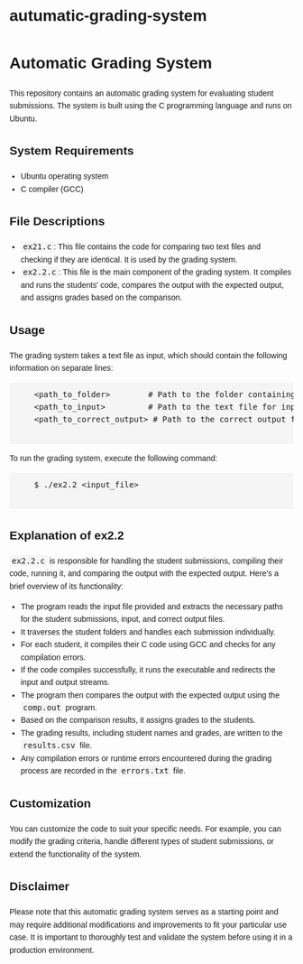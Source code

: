 # autumatic-grading-system
<!DOCTYPE html>
<html>
<head>
  <title>Automatic Grading System - README</title>
  <style>
    body {
      font-family: Arial, sans-serif;
      line-height: 1.6;
      padding: 20px;
    }

    h1, h2 {
      margin-top: 40px;
    }

    code {
      font-family: Consolas, monospace;
      font-size: 14px;
      background-color: #f5f5f5;
      padding: 2px 4px;
    }

    pre {
      font-family: Consolas, monospace;
      background-color: #f5f5f5;
      padding: 10px;
      overflow-x: auto;
    }

    ul {
      padding-left: 20px;
    }
  </style>
</head>
<body>
  <h1>Automatic Grading System</h1>
  <p>This repository contains an automatic grading system for evaluating student submissions. The system is built using the C programming language and runs on Ubuntu.</p>

  <h2>System Requirements</h2>
  <ul>
    <li>Ubuntu operating system</li>
    <li>C compiler (GCC)</li>
  </ul>

  <h2>File Descriptions</h2>
  <ul>
    <li><code>ex21.c</code>: This file contains the code for comparing two text files and checking if they are identical. It is used by the grading system.</li>
    <li><code>ex2.2.c</code>: This file is the main component of the grading system. It compiles and runs the students' code, compares the output with the expected output, and assigns grades based on the comparison.</li>
  </ul>

  <h2>Usage</h2>
  <p>The grading system takes a text file as input, which should contain the following information on separate lines:</p>
  <pre>
    &lt;path_to_folder&gt;        # Path to the folder containing all the students' folders
    &lt;path_to_input&gt;         # Path to the text file for input
    &lt;path_to_correct_output&gt; # Path to the correct output file
  </pre>

  <p>To run the grading system, execute the following command:</p>
  <pre>
    $ ./ex2.2 &lt;input_file&gt;
  </pre>

  <h2>Explanation of ex2.2</h2>
  <p><code>ex2.2.c</code> is responsible for handling the student submissions, compiling their code, running it, and comparing the output with the expected output. Here's a brief overview of its functionality:</p>
  <ul>
    <li>The program reads the input file provided and extracts the necessary paths for the student submissions, input, and correct output files.</li>
    <li>It traverses the student folders and handles each submission individually.</li>
    <li>For each student, it compiles their C code using GCC and checks for any compilation errors.</li>
    <li>If the code compiles successfully, it runs the executable and redirects the input and output streams.</li>
    <li>The program then compares the output with the expected output using the <code>comp.out</code> program.</li>
    <li>Based on the comparison results, it assigns grades to the students.</li>
    <li>The grading results, including student names and grades, are written to the <code>results.csv</code> file.</li>
    <li>Any compilation errors or runtime errors encountered during the grading process are recorded in the <code>errors.txt</code> file.</li>
  </ul>

  <h2>Customization</h2>
  <p>You can customize the code to suit your specific needs. For example, you can modify the grading criteria, handle different types of student submissions, or extend the functionality of the system.</p>

  <h2>Disclaimer</h2>
  <p>Please note that this automatic grading system serves as a starting point and may require additional modifications and improvements to fit your particular use case. It is important to thoroughly test and validate the system before using it in a production environment.</p>
</body>
</html>
